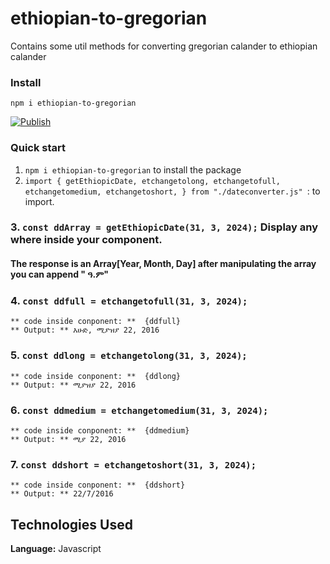 ﻿# ethiopian-to-gregorian

Contains some util methods for converting gregorian calander to ethiopian calander

### Install

`npm i ethiopian-to-gregorian`

[![Publish](https://github.com/npm/documentation/actions/workflows/publish.yml/badge.svg)](https://github.com/npm/documentation/actions/workflows/publish.yml)

### Quick start

1. `npm i ethiopian-to-gregorian` to install the package
2. `import {
  getEthiopicDate,
  etchangetolong,
  etchangetofull,
  etchangetomedium,
  etchangetoshort,
} from "./dateconverter.js"
`: to import.
### 3. `const ddArray = getEthiopicDate(31, 3, 2024);` Display any where inside your component. 
#### The response is an Array[Year, Month, Day] after manipulating the array you can append " ዓ.ም"

### 4. `const ddfull = etchangetofull(31, 3, 2024);`
    ** code inside conponent: **  {ddfull}
    ** Output: ** እሁድ, ሚያዝያ 22, 2016
### 5. `const ddlong = etchangetolong(31, 3, 2024);`
    ** code inside conponent: **  {ddlong}
    ** Output: ** ሚያዝያ 22, 2016
### 6. `const ddmedium = etchangetomedium(31, 3, 2024);`
    ** code inside conponent: **  {ddmedium}
    ** Output: ** ሚያ 22, 2016
### 7. `const ddshort = etchangetoshort(31, 3, 2024);`
    ** code inside conponent: **  {ddshort}
    ** Output: ** 22/7/2016

## Technologies Used

**Language:** Javascript

